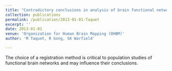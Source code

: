 ```yaml
---
title: "Contradictory conclusions in analysis of brain functional networks: the role of image registration"
collection: publications
permalink: /publication/2013-01-01-Taquet
excerpt: ''
date: 2013-01-01
venue: 'Organization for Human Brain Mapping (OHBM)'
author: 'M Taquet, R Gong, SK Warfield'

---
```


The choice of a registration method is critical to population studies of functional brain networks and may influence their conclusions.
